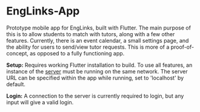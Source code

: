 # EngLinks-App

Prototype mobile app for EngLinks, built with Flutter.  The main purpose of this is to allow students to match with tutors, along with a few other features.
Currently, there is an event calendar, a small settings page, and the ability for users to send/view tutor requests.  This is more of a proof-of-concept, as opposed to a fully functioning app.

**Setup:** Requires working Flutter installation to build.  To use all features, an instance of the [server](https://github.com/ebajec/EngLinks-App-Server) must be running on the same network. The server URL can be specified within the app while running, set to 'localhost' by default. 

**Login:** A connection to the server is currently required to login, but any input will give a valid login. 



